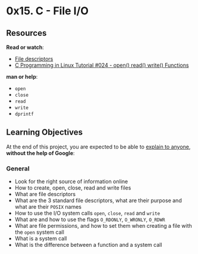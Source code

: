 # 0x15. C - File I/O

## Resources

**Read or watch**:

- [File descriptors](https://intranet.hbtn.io/rltoken/zwnc2vqfmCs_ZThsyxkjJw)
- [C Programming in Linux Tutorial #024 - open() read() write() Functions](https://intranet.hbtn.io/rltoken/Ig_LMzPlXTT-EwoSAgYK-Q)

**man or help**:

- `open`
- `close`
- `read`
- `write`
- `dprintf`

## Learning Objectives

At the end of this project, you are expected to be able to [explain to anyone](https://intranet.hbtn.io/rltoken/P0824k6np2sTua7wMdZL-Q), **without the help of Google**:

### General

- Look for the right source of information online
- How to create, open, close, read and write files
- What are file descriptors
- What are the 3 standard file descriptors, what are their purpose and what are their `POSIX` names
- How to use the I/O system calls `open`, `close`, `read` and `write`
- What are and how to use the flags `O_RDONLY`, `O_WRONLY`, `O_RDWR`
- What are file permissions, and how to set them when creating a file with the `open` system call
- What is a system call
- What is the difference between a function and a system call
